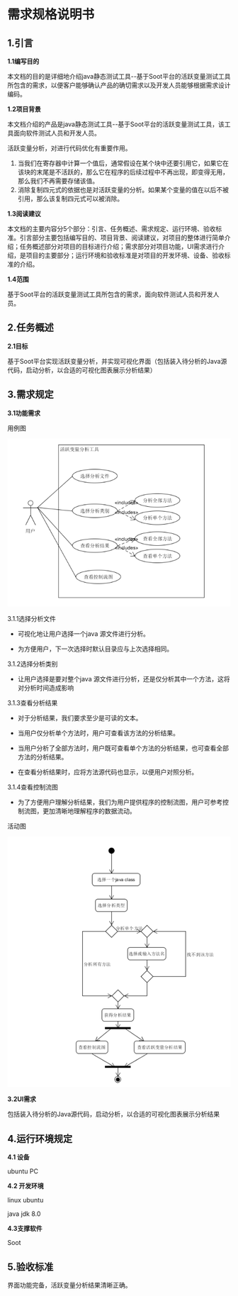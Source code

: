 # 需求规格说明书


## 1.引言

**1.1编写目的**

本文档的目的是详细地介绍java静态测试工具--基于Soot平台的活跃变量测试工具所包含的需求，以便客户能够确认产品的确切需求以及开发人员能够根据需求设计编码。

**1.2项目背景**

本文档介绍的产品是java静态测试工具--基于Soot平台的活跃变量测试工具，该工具面向软件测试人员和开发人员。

活跃变量分析，对进行代码优化有重要作用。
1. 当我们在寄存器中计算一个值后，通常假设在某个块中还要引用它，如果它在该块的末尾是不活跃的，那么它在程序的后续过程中不再出现，即变得无用，那么我们不再需要存储该值。
2. 消除复制四元式的依据也是对活跃变量的分析。如果某个变量的值在以后不被引用，那么该复制四元式可以被消除。

**1.3阅读建议**

本文档的主要内容分5个部分：引言、任务概述、需求规定、运行环境、验收标准。引言部分主要包括编写目的、项目背景、阅读建议，对项目的整体进行简单介绍；任务概述部分对项目的目标进行介绍；需求部分对项目功能，UI需求进行介绍，是项目的主要部分；运行环境和验收标准是对项目的开发环境、设备、验收标准的介绍。

**1.4范围**

基于Soot平台的活跃变量测试工具所包含的需求，面向软件测试人员和开发人员。

## 2.任务概述

**2.1目标**

基于Soot平台实现活跃变量分析，并实现可视化界面（包括装入待分析的Java源代码，启动分析，以合适的可视化图表展示分析结果）


## 3.需求规定

**3.1功能需求**

用例图

![用例图](https://github.com/SYSU-Soot-LVA/Dashboard/blob/master/docs/assets/%E7%94%A8%E4%BE%8B%E5%9B%BE.png)

3.1.1选择分析文件

- 可视化地让用户选择一个java 源文件进行分析。

- 为方便用户，下一次选择时默认目录应与上次选择相同。


3.1.2选择分析类别

- 让用户选择是要对整个java 源文件进行分析，还是仅分析其中一个方法，这将对分析时间造成影响


3.1.3查看分析结果

- 对于分析结果，我们要求至少是可读的文本。

- 当用户仅分析单个方法时，用户可查看该方法的分析结果。

- 当用户分析了全部方法时，用户既可查看单个方法的分析结果，也可查看全部方法的分析结果。

- 在查看分析结果时，应将方法源代码也显示，以便用户对照分析。


3.1.4查看控制流图

- 为了方便用户理解分析结果，我们为用户提供程序的控制流图，用户可参考控制流图，更加清晰地理解程序的数据流动。


活动图

![活动图](https://github.com/SYSU-Soot-LVA/Dashboard/blob/master/docs/assets/%E6%B4%BB%E5%8A%A8%E5%9B%BE.PNG)

**3.2UI需求**



包括装入待分析的Java源代码，启动分析，以合适的可视化图表展示分析结果

## 4.运行环境规定

**4.1 设备**

ubuntu PC

**4.2 开发环境**

linux ubuntu

java jdk 8.0

**4.3支撑软件**

Soot

## 5.验收标准

界面功能完备，活跃变量分析结果清晰正确。
